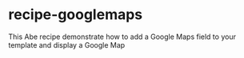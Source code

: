 # recipe-googlemaps
This Abe recipe demonstrate how to add a Google Maps field to your template and display a Google Map
